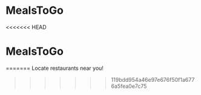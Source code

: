 # MealsToGo
<<<<<<< HEAD
# MealsToGo
=======
Locate restaurants near you!
>>>>>>> 119bdd954a46e97e676f50f1a6776a5fea0e7c75
